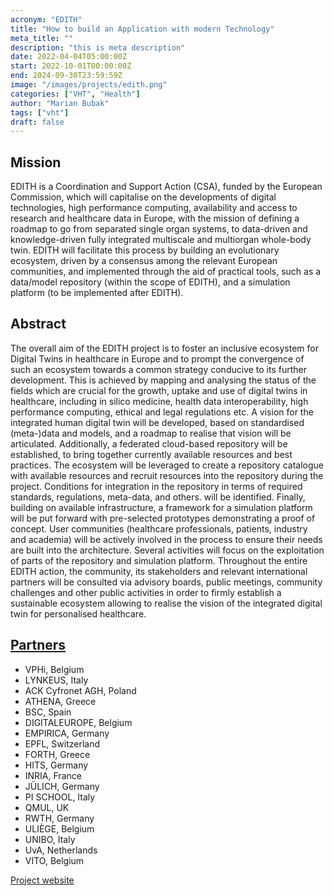 ```yaml
---
acronym: "EDITH"
title: "How to build an Application with modern Technology"
meta_title: ""
description: "this is meta description"
date: 2022-04-04T05:00:00Z
start: 2022-10-01T00:00:00Z
end: 2024-09-30T23:59:59Z
image: "/images/projects/edith.png"
categories: ["VHT", "Health"]
author: "Marian Bubak"
tags: ["vht"]
draft: false
---
```


## Mission

EDITH is a Coordination and Support Action (CSA), funded by the European Commission, which will capitalise on the developments of digital technologies, high performance computing, availability and access to research and healthcare data in Europe, with the mission of defining a roadmap to go from separated single organ systems, to data-driven and knowledge-driven fully integrated multiscale and multiorgan whole-body twin. EDITH will facilitate this process by building an evolutionary ecosystem, driven by a consensus among the relevant European communities, and implemented through the aid of practical tools, such as a data/model repository (within the scope of EDITH), and a simulation platform (to be implemented after EDITH).

## Abstract
The overall aim of the EDITH project is to foster an inclusive ecosystem for Digital Twins in healthcare in Europe and to prompt the convergence of such an ecosystem towards a common strategy conducive to its further development. This is achieved by mapping and analysing the status of the fields which are crucial for the growth, uptake and use of digital twins in healthcare, including in silico medicine, health data interoperability, high performance computing, ethical and legal regulations etc. A vision for the integrated human digital twin will be developed, based on standardised (meta-)data and models, and a roadmap to realise that vision will be articulated. Additionally, a federated cloud-based repository will be established, to bring together currently available resources and best practices. The ecosystem will be leveraged to create a repository catalogue with available resources and recruit resources into the repository during the project. Conditions for integration in the repository in terms of required standards, regulations, meta-data, and others. will be identified. Finally, building on available infrastructure, a framework for a simulation platform will be put forward with pre-selected prototypes demonstrating a proof of concept. User communities (healthcare professionals, patients, industry and academia) will be actively involved in the process to ensure their needs are built into the architecture. Several activities will focus on the exploitation of parts of the repository and simulation platform. Throughout the entire EDITH action, the community, its stakeholders and relevant international partners will be consulted via advisory boards, public meetings, community challenges and other public activities in order to firmly establish a sustainable ecosystem allowing to realise the vision of the integrated digital twin for personalised healthcare.

## [Partners](https://www.edith-csa.eu/partners/)
- VPHi, Belgium
- LYNKEUS, Italy
- ACK Cyfronet AGH, Poland
- ATHENA, Greece
- BSC, Spain
- DIGITALEUROPE, Belgium
- EMPIRICA, Germany
- EPFL, Switzerland
- FORTH, Greece
- HITS, Germany
- INRIA, France
- JÜLICH, Germany
- PI SCHOOL, Italy
- QMUL, UK
- RWTH, Germany
- ULIÈGE, Belgium
- UNIBO, Italy
- UvA, Netherlands
- VITO, Belgium

[Project website](https://www.edith-csa.eu)
